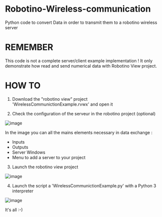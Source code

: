 # Robotino-Wireless-communication
Python code to convert Data in order to transmit them to a robotino wireless server

# REMEMBER
This code is not a complete server/client example implementation !
It only demonstrate how read and send numerical data with Robotino View project.

# HOW TO 
1) Download the "robotino view" project 'WirelessCommunictionExample.rvwx' and open it
   
2) Check the configuration of the serveur in the robotino project (optional)

![image](https://github.com/Alexandre-Rib/Robotino-Wireless-communication/assets/81164312/756d6876-dcda-49d9-ba66-8d22b64158aa)

In the image you can all the mains elements necessary in data exchange : 
- Inputs
- Outputs
- Server Windows
- Menu to add a server to your project

3) Launch the robotino view project

![image](https://github.com/Alexandre-Rib/Robotino-Wireless-communication/assets/81164312/9e9fe950-ef29-4656-86f3-cb0480faf541)

4) Launch the script a 'WirelessCommunictionExample.py' with a Python 3 interpreter
   
![image](https://github.com/Alexandre-Rib/Robotino-Wireless-communication/assets/81164312/393cde1e-3ec3-45e5-8069-7ebed662542b)

It's all :-)
